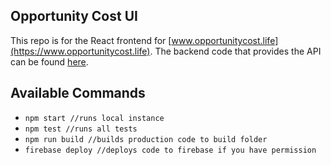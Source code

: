 ## Opportunity Cost UI

This repo is for the React frontend for [www.opportunitycost.life](https://www.opportunitycost.life). The backend code that provides the API can be found [here](https://github.com/ChristopherMWood/api.christopherwood.dev).

## Available Commands

- `npm start //runs local instance`
- `npm test //runs all tests`
- `npm run build //builds production code to build folder`
- `firebase deploy //deploys code to firebase if you have permission`
